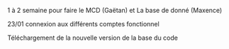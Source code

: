 1 à 2 semaine pour faire le MCD (Gaëtan) et La base de donné (Maxence)

23/01 connexion aux différents comptes fonctionnel

Téléchargement de la nouvelle version de la base du code
